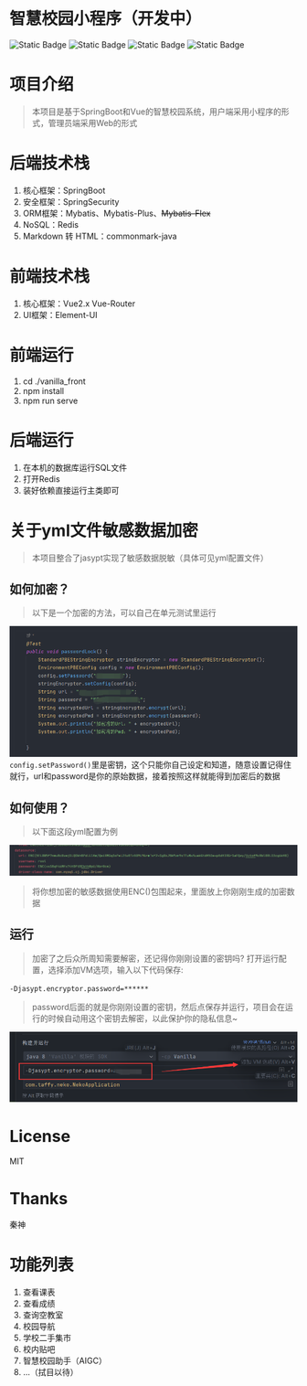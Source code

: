 # 智慧校园小程序（开发中）

![Static Badge](https://img.shields.io/badge/License-MIT-red)
![Static Badge](https://img.shields.io/badge/Powered-SpringBoot-blue)
![Static Badge](https://img.shields.io/badge/Powered-Vue-yellow)
![Static Badge](https://img.shields.io/badge/Powered-UniApp-green)

# 项目介绍
>本项目是基于SpringBoot和Vue的智慧校园系统，用户端采用小程序的形式，管理员端采用Web的形式

# 后端技术栈
1. 核心框架：SpringBoot
2. 安全框架：SpringSecurity
3. ORM框架：Mybatis、Mybatis-Plus、~~Mybatis-Flex~~
4. NoSQL：Redis
5. Markdown 转 HTML：commonmark-java

# 前端技术栈
1. 核心框架：Vue2.x Vue-Router
2. UI框架：Element-UI

# 前端运行
1. cd ./vanilla_front
2. npm install
3. npm run serve

# 后端运行
1. 在本机的数据库运行SQL文件
2. 打开Redis
3. 装好依赖直接运行主类即可

# 关于yml文件敏感数据加密
>本项目整合了jasypt实现了敏感数据脱敏（具体可见yml配置文件）
## 如何加密？
>以下是一个加密的方法，可以自己在单元测试里运行

![img.png](pics/img.png)
`config.setPassword()`里是密钥，这个只能你自己设定和知道，随意设置记得住就行，url和password是你的原始数据，接着按照这样就能得到加密后的数据

## 如何使用？
>以下面这段yml配置为例

![1.png](pics/1.png)
>将你想加密的敏感数据使用ENC()包围起来，里面放上你刚刚生成的加密数据

## 运行
>加密了之后众所周知需要解密，还记得你刚刚设置的密钥吗?
> 打开运行配置，选择添加VM选项，输入以下代码保存:

`-Djasypt.encryptor.password=******`
> password后面的就是你刚刚设置的密钥，然后点保存并运行，项目会在运行的时候自动用这个密钥去解密，以此保护你的隐私信息~

![img.png](pics/img1.png)

# License
MIT

# Thanks
秦神

# 功能列表
1. 查看课表
2. 查看成绩
3. 查询空教室
4. 校园导航
5. 学校二手集市
6. 校内贴吧
7. 智慧校园助手（AIGC）
8. ...（拭目以待）